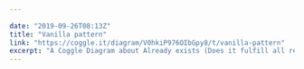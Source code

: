 ```yaml
---
 
date: "2019-09-26T08:13Z"
title: "Vanilla pattern"
link: "https://coggle.it/diagram/V0hkiP976OIbGpy8/t/vanilla-pattern"
excerpt: "A Coggle Diagram about Already exists (Does it fulfill all requirements?) and Does not already exist"
---
```

